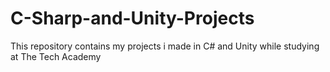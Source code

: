 # C-Sharp-and-Unity-Projects
This repository contains my projects i made in C# and Unity while studying at The Tech Academy
